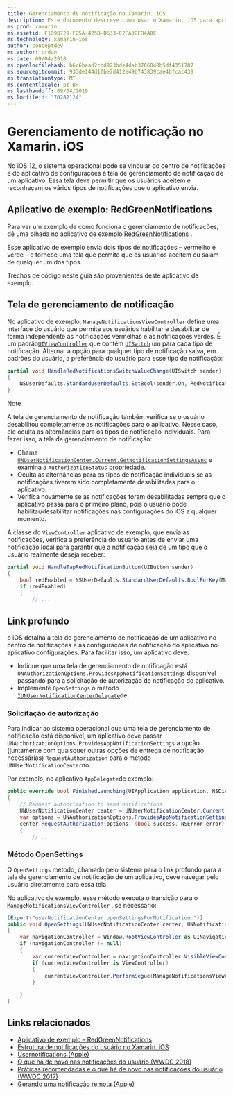 ```yaml
---
title: Gerenciamento de notificação no Xamarin. iOS
description: Este documento descreve como usar o Xamarin. iOS para aproveitar os novos recursos de gerenciamento de notificação introduzidos no iOS 12.
ms.prod: xamarin
ms.assetid: F1D90729-F85A-425B-B633-E2FA38FB4A0C
ms.technology: xamarin-ios
author: conceptdev
ms.author: crdun
ms.date: 09/04/2018
ms.openlocfilehash: b6c6baad2cbd923bde4dab3766040b5df4351787
ms.sourcegitcommit: 933de144d1fbe7d412e49b743839cae4bfcac439
ms.translationtype: MT
ms.contentlocale: pt-BR
ms.lasthandoff: 09/04/2019
ms.locfileid: "70282124"
---
```

# <a name="notification-management-in-xamarinios"></a>Gerenciamento de notificação no Xamarin. iOS

No iOS 12, o sistema operacional pode se vincular do centro de notificações e do aplicativo de configurações à tela de gerenciamento de notificação de um aplicativo. Essa tela deve permitir que os usuários aceitem e reconheçam os vários tipos de notificações que o aplicativo envia.

## <a name="sample-app-redgreennotifications"></a>Aplicativo de exemplo: RedGreenNotifications

Para ver um exemplo de como funciona o gerenciamento de notificações, dê uma olhada no aplicativo de exemplo [RedGreenNotifications](https://docs.microsoft.com/samples/xamarin/ios-samples/ios12-redgreennotifications) .

Esse aplicativo de exemplo envia dois tipos de notificações – vermelho e verde – e fornece uma tela que permite que os usuários aceitem ou saiam de qualquer um dos tipos.

Trechos de código neste guia são provenientes deste aplicativo de exemplo.

## <a name="notification-management-screen"></a>Tela de gerenciamento de notificação

No aplicativo de exemplo, `ManageNotificationsViewController` define uma interface do usuário que permite aos usuários habilitar e desabilitar de forma independente as notificações vermelhas e as notificações verdes. É um padrão[`UIViewController`](xref:UIKit.UIViewController)
que contém [`UISwitch`](xref:UIKit.UISwitch) um para cada tipo de notificação. Alternar a opção para qualquer tipo de notificação salva, em padrões do usuário, a preferência do usuário para esse tipo de notificação:

```csharp
partial void HandleRedNotificationsSwitchValueChange(UISwitch sender)
{
    NSUserDefaults.StandardUserDefaults.SetBool(sender.On, RedNotificationsEnabledKey);
}
```

> [!NOTE]
> A tela de gerenciamento de notificação também verifica se o usuário desabilitou completamente as notificações para o aplicativo. Nesse caso, ele oculta as alternâncias para os tipos de notificação individuais. Para fazer isso, a tela de gerenciamento de notificação:
>
> - Chama [`UNUserNotificationCenter.Current.GetNotificationSettingsAsync`](xref:UserNotifications.UNUserNotificationCenter.GetNotificationSettingsAsync) e examina a [`AuthorizationStatus`](xref:UserNotifications.UNNotificationSettings.AuthorizationStatus) propriedade.
> - Oculta as alternâncias para os tipos de notificação individuais se as notificações tiverem sido completamente desabilitadas para o aplicativo.
> - Verifica novamente se as notificações foram desabilitadas sempre que o aplicativo passa para o primeiro plano, pois o usuário pode habilitar/desabilitar notificações nas configurações do iOS a qualquer momento.

A classe do `ViewController` aplicativo de exemplo, que envia as notificações, verifica a preferência do usuário antes de enviar uma notificação local para garantir que a notificação seja de um tipo que o usuário realmente deseja receber:

```csharp
partial void HandleTapRedNotificationButton(UIButton sender)
{
    bool redEnabled = NSUserDefaults.StandardUserDefaults.BoolForKey(ManageNotificationsViewController.RedNotificationsEnabledKey);
    if (redEnabled)
    {
        // ...
```

## <a name="deep-link"></a>Link profundo

o iOS detalha a tela de gerenciamento de notificação de um aplicativo no centro de notificações e as configurações de notificação do aplicativo no aplicativo configurações. Para facilitar isso, um aplicativo deve:

- Indique que uma tela de gerenciamento de notificação está `UNAuthorizationOptions.ProvidesAppNotificationSettings` disponível passando para a solicitação de autorização de notificação do aplicativo.
- Implemente `OpenSettings` o método [`IUNUserNotificationCenterDelegate`](xref:UserNotifications.IUNUserNotificationCenterDelegate)de.

### <a name="authorization-request"></a>Solicitação de autorização

Para indicar ao sistema operacional que uma tela de gerenciamento de notificação está disponível, um aplicativo deve passar `UNAuthorizationOptions.ProvidesAppNotificationSettings` a opção (juntamente com quaisquer outras opções de entrega de notificação necessárias) `RequestAuthorization` para o método `UNUserNotificationCenter`no.

Por exemplo, no aplicativo `AppDelegate`de exemplo:

```csharp
public override bool FinishedLaunching(UIApplication application, NSDictionary launchOptions)
{
    // Request authorization to send notifications
    UNUserNotificationCenter center = UNUserNotificationCenter.Current;
    var options = UNAuthorizationOptions.ProvidesAppNotificationSettings | UNAuthorizationOptions.Alert | UNAuthorizationOptions.Sound | UNAuthorizationOptions.Provisional;
    center.RequestAuthorization(options, (bool success, NSError error) =>
    {
        // ...
```

### <a name="opensettings-method"></a>Método OpenSettings

O `OpenSettings` método, chamado pelo sistema para o link profundo para a tela de gerenciamento de notificação de um aplicativo, deve navegar pelo usuário diretamente para essa tela.

No aplicativo de exemplo, esse método executa o transição para o `ManageNotificationsViewController` , se necessário:

```csharp
[Export("userNotificationCenter:openSettingsForNotification:")]
public void OpenSettings(UNUserNotificationCenter center, UNNotification notification)
{
    var navigationController = Window.RootViewController as UINavigationController;
    if (navigationController != null)
    {
        var currentViewController = navigationController.VisibleViewController;
        if (currentViewController is ViewController)
        {
            currentViewController.PerformSegue(ManageNotificationsViewController.ShowManageNotificationsSegue, this);
        }

    }
}
```

## <a name="related-links"></a>Links relacionados

- [Aplicativo de exemplo – RedGreenNotifications](https://docs.microsoft.com/samples/xamarin/ios-samples/ios12-redgreennotifications)
- [Estrutura de notificações do usuário no Xamarin. iOS](~/ios/platform/user-notifications/index.md)
- [Usernotifications (Apple)](https://developer.apple.com/documentation/usernotifications?language=objc)
- [O que há de novo nas notificações do usuário (WWDC 2018)](https://developer.apple.com/videos/play/wwdc2018/710/)
- [Práticas recomendadas e o que há de novo nas notificações do usuário (WWDC 2017)](https://developer.apple.com/videos/play/wwdc2017/708/)
- [Gerando uma notificação remota (Apple)](https://developer.apple.com/documentation/usernotifications/setting_up_a_remote_notification_server/generating_a_remote_notification)
